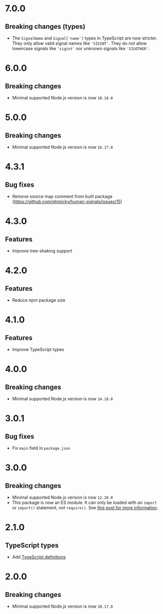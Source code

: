 # 7.0.0

## Breaking changes (types)

- The `SignalName` and `Signal['name']` types in TypeScript are now stricter.
  They only allow valid signal names like `'SIGINT'`. They do not allow
  lowercase signals like `'sigint'` nor unknown signals like `'SIGOTHER'`.

# 6.0.0

## Breaking changes

- Minimal supported Node.js version is now `18.18.0`

# 5.0.0

## Breaking changes

- Minimal supported Node.js version is now `16.17.0`

# 4.3.1

## Bug fixes

- Remove source map comment from built package
  (https://github.com/ehmicky/human-signals/issues/15)

# 4.3.0

## Features

- Improve tree-shaking support

# 4.2.0

## Features

- Reduce npm package size

# 4.1.0

## Features

- Improve TypeScript types

# 4.0.0

## Breaking changes

- Minimal supported Node.js version is now `14.18.0`

# 3.0.1

## Bug fixes

- Fix `main` field in `package.json`

# 3.0.0

## Breaking changes

- Minimal supported Node.js version is now `12.20.0`
- This package is now an ES module. It can only be loaded with an `import` or
  `import()` statement, not `require()`. See
  [this post for more information](https://gist.github.com/sindresorhus/a39789f98801d908bbc7ff3ecc99d99c).

# 2.1.0

## TypeScript types

- Add [TypeScript definitions](src/main.d.ts)

# 2.0.0

## Breaking changes

- Minimal supported Node.js version is now `10.17.0`
